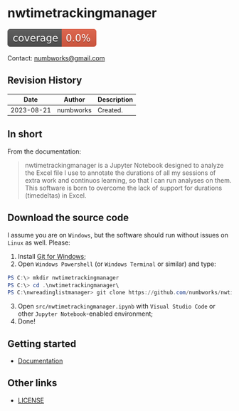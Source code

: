 # nwtimetrackingmanager

![codecoverage_library.svg](codecoverage.svg)

Contact: numbworks@gmail.com

## Revision History

| Date | Author | Description |
|---|---|---|
| 2023-08-21 | numbworks | Created. |

## In short

From the documentation:

> nwtimetrackingmanager is a Jupyter Notebook designed to analyze the Excel file I use to annotate the durations of all my sessions of extra work and continuos learning, so that I can run analyses on them. This software is born to overcome the lack of support for durations (timedeltas) in Excel.

## Download the source code

I assume you are on `Windows`, but the software should run without issues on `Linux` as well. Please:

1. Install [Git for Windows](https://git-scm.com/download/win);
2. Open `Windows Powershell` (or `Windows Terminal` or similar) and type:

```powershell
PS C:\> mkdir nwtimetrackingmanager
PS C:\> cd .\nwtimetrackingmanager\
PS C:\nwreadinglistmanager> git clone https://github.com/numbworks/nwtimetrackingmanager.git
```

3. Open `src/nwtimetrackingmanager.ipynb` with `Visual Studio Code` or other `Jupyter Notebook`-enabled environment;
4. Done!

## Getting started

- [Documentation](docs/docs-nwtimetrackingmanager.md)

## Other links

- [LICENSE](LICENSE)